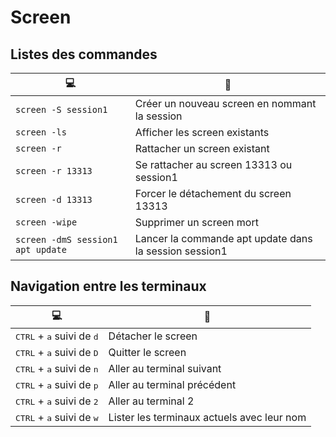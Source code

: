 # Screen

## Listes des commandes
|💻|💬|
|-|-|
|`screen -S session1`| Créer un nouveau screen en nommant la session|
|`screen -ls`| Afficher les screen existants|
|`screen -r`| Rattacher un screen existant|
|`screen -r 13313`| Se rattacher au screen 13313 ou session1|
|`screen -d 13313`| Forcer le détachement du screen 13313|
|`screen -wipe`| Supprimer un screen mort|
|`screen -dmS session1 apt update`| Lancer la commande apt update dans la session session1|


## Navigation entre les terminaux
|💻|💬|
|-|-|
|<kbd>CTRL</kbd> + <kbd>a</kbd> suivi de <kbd>d</kbd>| Détacher le screen|
|<kbd>CTRL</kbd> + <kbd>a</kbd> suivi de <kbd>D</kbd>| Quitter le screen|
|<kbd>CTRL</kbd> + <kbd>a</kbd> suivi de <kbd>n</kbd>| Aller au terminal suivant|
|<kbd>CTRL</kbd> + <kbd>a</kbd> suivi de <kbd>p</kbd>| Aller au terminal précédent|
|<kbd>CTRL</kbd> + <kbd>a</kbd> suivi de <kbd>2</kbd>| Aller au terminal 2|
|<kbd>CTRL</kbd> + <kbd>a</kbd> suivi de <kbd>w</kbd>| Lister les terminaux actuels avec leur nom|
